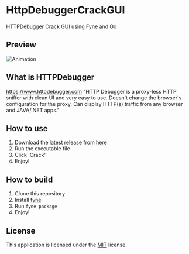 # HttpDebuggerCrackGUI
HTTPDebugger Crack GUI using Fyne and Go

## Preview 
![Animation](https://github.com/Minagoroshi/HttpDebuggerCrackGUI/assets/91580790/4fe8a4a2-003e-4d53-a6d6-0f18b2955c66)

## What is HTTPDebugger
https://www.httpdebugger.com
"HTTP Debugger is a proxy-less HTTP sniffer with clean UI and very easy to use. Doesn't change the browser's configuration for the proxy. Can display HTTP(s) traffic from any browser and JAVA/.NET apps."

## How to use
1. Download the latest release from [here](https://github.com/Minagoroshi/HttpDebuggerCrackGUI/releases)
2. Run the executable file
3. Click 'Crack'
4. Enjoy!

## How to build
1. Clone this repository
2. Install [fyne](https://developer.fyne.io/started/)
3. Run `fyne package`
4. Enjoy!

## License
This application is licensed under the [MIT](LICENSE) license.
